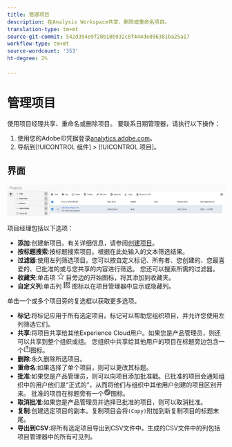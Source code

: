 ```yaml
---
title: 管理项目
description: 在Analysis Workspace共享、删除或重命名项目。
translation-type: tm+mt
source-git-commit: 542d394e9f20b10b932c8f444de096381ba25a17
workflow-type: tm+mt
source-wordcount: '353'
ht-degree: 2%

---
```



# 管理项目

使用项目经理共享、重命名或删除项目。 要联系日期管理器，请执行以下操作：

1. 使用您的AdobeID凭据登录[analytics.adobe.com](https://analytics.adobe.com)。
1. 导航到[!UICONTROL 组件] > [!UICONTROL 项目]。

## 界面

![用户界面](../assets/project-ui.png)

项目经理包括以下选项：

* **添加**:创建新项目。有关详细信息，请参阅[创建项目](create.md)。
* **按标题搜索**:按标题搜索项目。根据在此处输入的文本筛选结果。
* **过滤器**:使用左列筛选项目。您可以按自定义标记、所有者、您创建的、您最喜爱的、已批准的或与您共享的内容进行筛选。 您还可以搜索所需的过滤器。
* **收藏夹**:单击项 ![](../assets/star.png) 目旁边的开始图标，将其添加到收藏夹。
* **自定义列**:单击列 ![](../assets/columns.png) 图标以在项目管理器中显示或隐藏列。

单击一个或多个项目旁的复选框以获取更多选项。

* **标记**:将标记应用于所有选定项目。标记可以帮助您组织项目，并允许您使用左列筛选它们。
* **共享**:将项目共享给其他Experience Cloud用户。如果您是产品管理员，则还可以共享到整个组织或组。 您组织中共享给其他用户的项目在标题旁边包含一个![shared](../assets/shared.png)图标。
* **删除**:永久删除所选项目。
* **重命名**:如果选择了单个项目，则可以更改其标题。
* **批准**:如果您是产品管理员，则可以向项目添加批准戳。已批准的项目会通知组织中的用户他们是“正式的”，从而将他们与组织中其他用户创建的项目区别开来。 批准的项目在标题旁有一个![已批准](../assets/approved.png)图标。
* **取消批准**:如果您是产品管理员并选择已批准的项目，则可以取消批准。
* **复制**:创建选定项目的副本。复制项目会将`(Copy)`附加到新复制项目的标题末尾。
* **导出到CSV**:将所有选定项目导出到CSV文件中。生成的CSV文件中的列包括项目管理器中的所有可见列。
